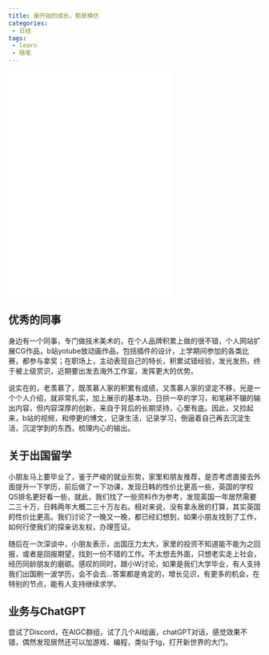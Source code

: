 ```yaml
---
title: 最开始的成长，都是模仿
categories:
 - 日结
tags: 
 - learn
 - 随笔
---
```

 
<iframe frameborder="no" border="0" marginwidth="0" marginheight="0" width=330 height=450 src="//music.163.com/outchain/player?type=0&id=2653868848&auto=1&height=430"></iframe>

## 优秀的同事
身边有一个同事，专门做技术美术的，在个人品牌积累上做的很不错，个人网站扩展CG作品，b站yotube放动画作品，包括插件的设计，上学期间参加的各类比赛，都参与拿奖；在职场上，主动表现自己的特长，积累试错经验，发光发热，终于被上级赏识，近期要出发去海外工作室，发挥更大的优势。

说实在的，老羡慕了，既羡慕人家的积累有成绩，又羡慕人家的坚定不移，光是一个个人介绍，就非常扎实，加上展示的基本功，日拱一卒的学习，和笔耕不辍的输出内容，但内容深厚的创新，来自于背后的长期坚持，心里有底。因此，又捡起来，b站的视频，和停更的博文，记录生活，记录学习，倒逼着自己再去沉淀生活，沉淀学到的东西，梳理内心的输出。

## 关于出国留学
小朋友马上要毕业了，鉴于严峻的就业形势，家里和朋友推荐，是否考虑直接去外面提升一下学历，前后做了一下功课，发现日韩的性价比更高一些，英国的学校QS排名更好看一些，就此，我们找了一些资料作为参考，发现英国一年居然需要二三十万，日韩两年大概二三十万左右。相对来说，没有拿永居的打算，其实英国的性价比更高。我们讨论了一晚又一晚，都已经幻想到，如果小朋友找到了工作，如何行使我们的探亲访友权，办理签证。

随后在一次深谈中，小朋友表示，出国压力太大，家里的投资不知道能不能为之回报，或者是回报期望，找到一份不错的工作。不太想去外面，只想老实走上社会，经历同龄朋友的磨砺。感叹的同时，跟小W讨论，如果是我们大学毕业，有人支持我们出国刷一波学历，会不会去...答案都是肯定的，增长见识，有更多的机会，在特别的节点，能有人支持继续求学。

## 业务与ChatGPT
尝试了Discord，在AIGC群组，试了几个AI绘画，chatGPT对话，感觉效果不错，偶然发现居然还可以加游戏、编程，类似于tg，打开新世界的大门。